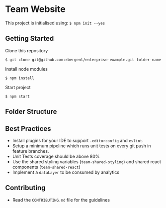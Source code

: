 Team Website
===

This project is initialised using: `$ npm init --yes`

## Getting Started
Clone this repository
```
$ git clone git@github.com:rbergenl/enterprise-example.git folder-name
```
Install node modules
```
$ npm install
```
Start project
```
$ npm start
```

## Folder Structure

## Best Practices
- Install plugins for your IDE to support `.editorconfig` and `eslint`.
- Setup a minimum pipeline which runs unit tests on every git push in feature branches.
- Unit Tests coverage should be above 80%
- Use the shared styling variables (`team-shared-styling`) and shared react components (`team-shared-react`)
- Implement a `dataLayer` to be consumed by analytics

## Contributing
- Read the `CONTRIBUTING.md` file for the guidelines
